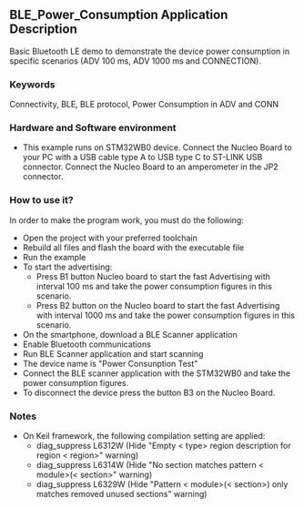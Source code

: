 ## __BLE_Power_Consumption Application Description__

Basic Bluetooth LE demo to demonstrate the device power consumption in specific scenarios (ADV 100 ms, ADV 1000 ms and CONNECTION).

### __Keywords__

Connectivity, BLE, BLE protocol, Power Consumption in ADV and CONN

### __Hardware and Software environment__

  - This example runs on STM32WB0 device.
    Connect the Nucleo Board to your PC with a USB cable type A to USB type C to ST-LINK USB connector.
    Connect the Nucleo Board to an amperometer in the JP2 connector.

### __How to use it?__

In order to make the program work, you must do the following:

 - Open the project with your preferred toolchain
 - Rebuild all files and flash the board with the executable file
 - Run the example
 - To start the advertising:
   - Press B1 button Nucleo board to start the fast Advertising with interval 100 ms and take the power consumption figures in this scenario.
   - Press B2 button on the Nucleo board to start the fast Advertising with interval 1000 ms and take the power consumption figures in this scenario.
 - On the smartphone, download a BLE Scanner application
 - Enable Bluetooth communications
 - Run BLE Scanner application and start scanning
 - The device name is "Power Consunption Test"
 - Connect the BLE scanner application with the STM32WB0 and take the power consumption figures.
 - To disconnect the device press the button B3 on the Nucleo Board.

### __Notes__
                                            
 - On Keil framework, the following compilation setting are applied:
   - diag_suppress L6312W          (Hide "Empty < type> region description for region < region>" warning)
   - diag_suppress L6314W          (Hide "No section matches pattern < module>(< section>" warning)
   - diag_suppress L6329W          (Hide "Pattern < module>(< section>) only matches removed unused sections" warning)
